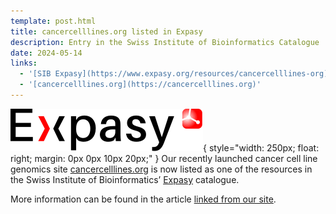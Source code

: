 ```yaml
---
template: post.html
title: cancercelllines.org listed in Expasy
description: Entry in the Swiss Institute of Bioinformatics Catalogue
date: 2024-05-14
links:
  - '[SIB Expasy](https://www.expasy.org/resources/cancercelllines-org)'
  - '[cancercelllines.org](https://cancercelllines.org)'
---
```


![Expasy logo](/img/expasy-addon@2x.png){ style="width: 250px; float: right; margin: 0px 0px 10px 20px;" }
Our recently launched cancer cell line genomics site [cancercelllines.org](https://cancercelllines.org) is now listed as one of the resources in the Swiss Institute of Bioinformatics’ [Expasy](https://expasy.org) catalogue. 
<!--more-->

More information can be found in the article [linked from our site](http://baudisgroup.org/publications/2024-03-27-cancercelllines.org/).

